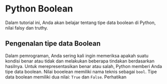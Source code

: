 # Python Boolean

Dalam tutorial ini, Anda akan belajar tentang tipe data boolean di Python, nilai falsy dan truthy.

## Pengenalan tipe data Boolean
Dalam pemrograman, Anda sering kali ingin memeriksa apakah suatu kondisi benar atau tidak dan melakukan beberapa tindakan berdasarkan hasilnya.
Untuk merepresentasikan benar atau salah, Python memberi Anda tipe data boolean. Nilai booelean memiliki nama teknis sebagai `bool`.
Tipe data boolean memiliki dua nilai: `True` dan `False`.
Perhatikan